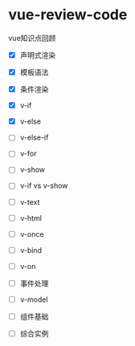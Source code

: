 # vue-review-code

vue知识点回顾

- [x] 声明式渲染

- [x] 模板语法

- [x] 条件渲染

- [x] v-if

- [x] v-else

- [ ] v-else-if

- [ ] v-for

- [ ] v-show

- [ ] v-if vs v-show

- [ ] v-text

- [ ] v-html

- [ ] v-once

- [ ] v-bind

- [ ] v-on

- [ ] 事件处理

- [ ] v-model

- [ ] 组件基础

- [ ] 综合实例
